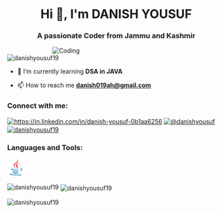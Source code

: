 <h1 align="center">Hi 👋, I'm DANISH YOUSUF</h1>
<h3 align="center">A passionate Coder from Jammu and Kashmir</h3>
<img align="right" alt="Coding" width="400" src="https://cdn.dribbble.com/users/1162077/screenshots/3848914/programmer.gif">

<p align="left"> <img src="https://komarev.com/ghpvc/?username=danishyousuf19&label=Profile%20views&color=0e75b6&style=flat" alt="danishyousuf19" /> </p>


- 🌱 I’m currently learning **DSA in JAVA**

- 📫 How to reach me **danish019ah@gmail.com**

            
<h3 align="left">Connect with me:</h3>
<p align="left">
<a href="https://in.linkedin.com/in/danish-yousuf-0b1aa6256" target="blank"><img align="center" src="https://raw.githubusercontent.com/rahuldkjain/github-profile-readme-generator/master/src/images/icons/Social/linked-in-alt.svg" alt="https://in.linkedin.com/in/danish-yousuf-0b1aa6256" height="30" width="40" /></a>
<a href="https://www.hackerrank.com/DANISHYOUSUF" target="blank"><img align="center" src="https://raw.githubusercontent.com/rahuldkjain/github-profile-readme-generator/master/src/images/icons/Social/hackerrank.svg" alt="@danishyousuf" height="30" width="40" /></a>
<a href="https://auth.geeksforgeeks.org/user/danishyousuf19" target="blank"><img align="center" src="https://raw.githubusercontent.com/rahuldkjain/github-profile-readme-generator/master/src/images/icons/Social/geeks-for-geeks.svg" alt="danishyousuf19" height="30" width="40" /></a>
</p>

<h3 align="left">Languages and Tools:</h3>
<p align="left"> <a href="https://www.java.com" target="_blank" rel="noreferrer"> <img src="https://raw.githubusercontent.com/devicons/devicon/master/icons/java/java-original.svg" alt="java" width="40" height="40"/> </a> </p>

<p><img align="left" src="https://github-readme-stats.vercel.app/api/top-langs?username=danishyousuf19&show_icons=true&locale=en&layout=compact" alt="danishyousuf19" /></p>

<p>&nbsp;<img align="center" src="https://github-readme-stats.vercel.app/api?username=danishyousuf19&show_icons=true&locale=en" alt="danishyousuf19" /></p>

<p><img align="center" src="https://github-readme-streak-stats.herokuapp.com/?user=danishyousuf19&" alt="danishyousuf19" /></p>
